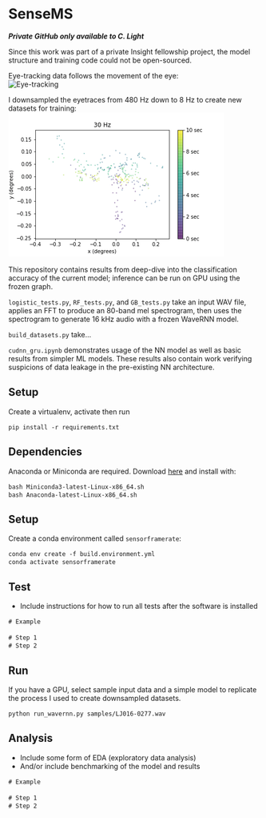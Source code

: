 # SenseMS
*****Private GitHub only available to C. Light*****

Since this work was part of a private Insight fellowship project, the model structure and training code could not be open-sourced.

Eye-tracking data follows the movement of the eye: <br />
![Eye-tracking](https://media.giphy.com/media/blle4NCmxmMne/giphy.gif)

I downsampled the eyetraces from 480 Hz down to 8 Hz to create new datasets for training:
![Model](img/downsampling.gif)

This repository contains results from deep-dive into the classification accuracy of the current model; inference can be run on GPU using the frozen graph.

`logistic_tests.py`, `RF_tests.py`, and `GB_tests.py` take an input WAV file, applies an FFT to produce an 80-band
mel spectrogram, then uses the spectrogram to generate 16 kHz audio with a
frozen WaveRNN model.

`build_datasets.py` take...

`cudnn_gru.ipynb` demonstrates usage of the NN model as well as basic results from simpler ML models. These results also contain work verifying suspicions of data leakage in the pre-existing NN architecture.


## Setup
Create a virtualenv, activate then run
```
pip install -r requirements.txt
```


## Dependencies
Anaconda or Miniconda are required. Download [here](https://conda.io/en/latest/miniconda.html) and install with:
```
bash Miniconda3-latest-Linux-x86_64.sh
bash Anaconda-latest-Linux-x86_64.sh
```


## Setup
Create a conda environment called `sensorframerate`:
```
conda env create -f build.environment.yml
conda activate sensorframerate
```


## Test
- Include instructions for how to run all tests after the software is installed
```
# Example

# Step 1
# Step 2
```


## Run
If you have a GPU, select sample input data and a simple model to replicate the process I used to create downsampled datasets.
```
python run_wavernn.py samples/LJ016-0277.wav
```


## Analysis
- Include some form of EDA (exploratory data analysis)
- And/or include benchmarking of the model and results
```
# Example

# Step 1
# Step 2
```
